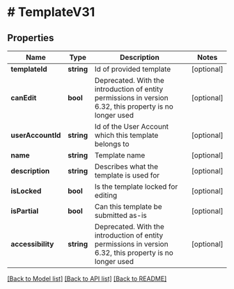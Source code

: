 # # TemplateV31

## Properties

Name | Type | Description | Notes
------------ | ------------- | ------------- | -------------
**templateId** | **string** | Id of provided template | [optional] 
**canEdit** | **bool** | Deprecated.  With the introduction of entity permissions in version 6.32, this property is no longer used | [optional] 
**userAccountId** | **string** | Id of the User Account which this template belongs to | [optional] 
**name** | **string** | Template name | [optional] 
**description** | **string** | Describes what the template is used for | [optional] 
**isLocked** | **bool** | Is the template locked for editing | [optional] 
**isPartial** | **bool** | Can this template be submitted as-is | [optional] 
**accessibility** | **string** | Deprecated.  With the introduction of entity permissions in version 6.32, this property is no longer used | [optional] 

[[Back to Model list]](../../README.md#documentation-for-models) [[Back to API list]](../../README.md#documentation-for-api-endpoints) [[Back to README]](../../README.md)


